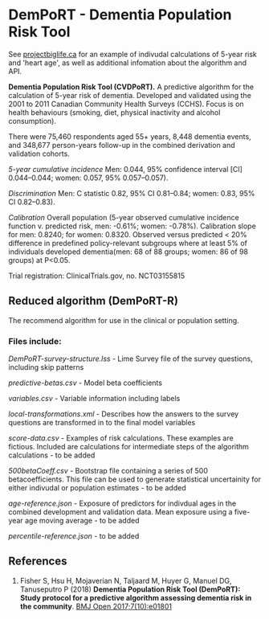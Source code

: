 # DemPoRT - Dementia Population Risk Tool

See [projectbiglife.ca](https://www.projectbiglife.ca) for an example of indivudal calculations of 5-year risk and 'heart age', as well as additional infomation about the algorithm and API.  

**Dementia Population Risk Tool (CVDPoRT).** A predictive algorithm for the calculation of 5-year risk of dementia. Developed and validated using the 2001 to 2011 Canadian Community Health Surveys (CCHS).  Focus is on health behaviours (smoking, diet, physical inactivity and alcohol consumption).

There were 75,460 respondents aged 55+ years, 8,448 dementia events, and 348,677 person-years follow-up in the combined derivation and validation cohorts.

*5-year cumulative incidence*
Men: 0.044, 95% confidence interval [CI] 0.044–0.044; women: 0.057, 95% 0.057–0.057).

*Discrimination*
Men: C statistic 0.82, 95% CI 0.81–0.84; women: 0.83, 95% CI 0.82–0.83).

*Calibration*
Overall population (5-year observed cumulative incidence function v. predicted risk, men: -0.61%; women: -0.78%). Calibration slope for men: 0.8240; for women: 0.8320. Observed versus predicted < 20% difference in predefined policy-relevant subgroups where at least 5% of individuals developed dementia(men: 68 of 88 groups; women: 86 of 98 groups) at P<0.05.

Trial registration: ClinicalTrials.gov, no. NCT03155815

## Reduced algorithm (DemPoRT-R)

The recommend algorithm for use in the clinical or population setting.

### Files include:

*DemPoRT-survey-structure.lss* - Lime Survey file of the survey questions, including skip patterns

*predictive-betas.csv* - Model beta coefficients

*variables.csv* - Variable information including labels

*local-transformations.xml* - Describes how the answers to the survey questions are transformed in to the final model variables

*score-data.csv* - Examples of risk calculations. These examples are fictious. Included are calculations for intermediate steps of the algorithm calculations - to be added

*500betaCoeff.csv* - Bootstrap file containing a series of 500 betacoefficients. This file can be used to generate statistical uncertainity for either indivudal or population estimates - to be added

*age-reference.json* - Exposure of predictors for indivdual ages in the combined development and validation data. Mean exposure using a five-year age moving average - to be added

*percentile-reference.json* -  to be added



## References

1. Fisher S, Hsu H, Mojaverian N, Taljaard M, Huyer G, Manuel DG, Tanuseputro P (2018) **Dementia Population Risk Tool (DemPoRT): Study protocol for a predictive algorithm assessing dementia risk in the community**. [BMJ Open 2017;7(10):e01801](https://bmjopen.bmj.com/content/7/10/e018018)

